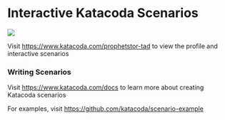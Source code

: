 # Interactive Katacoda Scenarios

[![](http://shields.katacoda.com/katacoda/prophetstor-tad/count.svg)](https://www.katacoda.com/prophetstor-tad "Get your profile on Katacoda.com")

Visit https://www.katacoda.com/prophetstor-tad to view the profile and interactive scenarios

### Writing Scenarios
Visit https://www.katacoda.com/docs to learn more about creating Katacoda scenarios

For examples, visit https://github.com/katacoda/scenario-example
